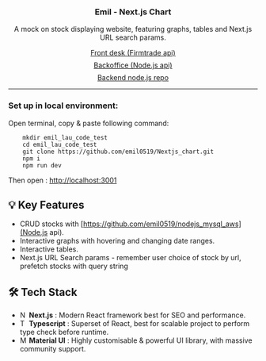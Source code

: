 <div align="center">

  <h3 align="center">Emil - Next.js Chart </h3>

  <p align="center">
    A mock on stock displaying website, featuring graphs, tables and Next.js URL search params.
  </p>
  
  <div style="display: flex; gap: 8px; justify-content: center; flex-direction: column">
    <a href="https://nextjs-chart-delta.vercel.app/">Front desk (Firmtrade api)</a>
    <a href="https://nextjs-chart-delta.vercel.app/backOffice/">Backoffice (Node.js api)</a>
    <a href="https://github.com/emil0519/nodejs_mysql_aws">Backend node.js repo</a>
  </div>
  
</div>
<hr>

### Set up in local environment:
Open terminal, copy & paste following command:
```
    mkdir emil_lau_code_test
    cd emil_lau_code_test
    git clone https://github.com/emil0519/Nextjs_chart.git
    npm i
    npm run dev
```
Then open : [http://localhost:3001](http://localhost:3001)

 ## 💡 Key Features
* CRUD stocks with [https://github.com/emil0519/nodejs_mysql_aws](Node.js api).
* Interactive graphs with hovering and changing date ranges.
* Interactive tables.
* Next.js URL Search params - remember user choice of stock by url, prefetch stocks with query string

 
 ## 🛠 Tech Stack 
 * <img src="https://github.com/marwin1991/profile-technology-icons/assets/136815194/5f8c622c-c217-4649-b0a9-7e0ee24bd704" alt="Next.js" width="14"/>  **Next.js** : Modern React framework best for SEO and performance.
* <img src="https://user-images.githubusercontent.com/25181517/183890598-19a0ac2d-e88a-4005-a8df-1ee36782fde1.png" alt="Typescript"  width="14"/>  **Typescript** : Superset of React, best for scalable project to perform type check before runtime.
* <img src="https://user-images.githubusercontent.com/25181517/189716630-fe6c084c-6c66-43af-aa49-64c8aea4a5c2.png" alt="Material UI" width="14"/>  **Material UI** : Highly customisable & powerful UI library, with massive community support.
